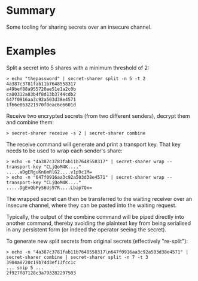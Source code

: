 # Summary
Some tooling for sharing secrets over an insecure channel.

# Examples
Split a secret into 5 shares with a minimum threshold of 2:
```shell
> echo "thepassword" | secret-sharer split -n 5 -t 2
4a387c3781fab11b7648558317
a49bef88a955720ae51e1a2c0b
ca80312a83b4f8d13b3744cdb2
647f0916aa3c92a503d38e4571
1f66e063221970f0eac6e6601d
```

Receive two encrypted secrets (from two different senders), decrypt them and combine them:
```shell
> secret-sharer receive -s 2 | secret-sharer combine
```

The receive command will generate and print a transport key. That key needs to be used to wrap each sender's share:
```shell
> echo -n "4a387c3781fab11b7648558317" | secret-sharer wrap --transport-key "CLjQoM4K...."
.....aDgERguKn6mRlG2....v1p9c1M=
> echo -n "647f0916aa3c92a503d38e4571" | secret-sharer wrap --transport-key "CLjQoM4K...."
.....DgEvQbPyS6Us97R....Lbap7Qx=
```

The wrapped secret can then be transferred to the waiting receiver over an insecure channel, where they can be pasted into
the waiting request. 

Typically, the output of the combine command will be piped directly into another command, thereby avoiding the plaintext 
key from being serialised in any persistent form (or indeed the operator seeing the secret).

To generate new split secrets from original secrets (effectively "re-split"):
```shell
> echo -n "4a387c3781fab11b7648558317\n647f0916aa3c92a503d38e4571" | secret-sharer combine | secret-sharer split -n 7 -t 3
3904a8720c19b74d3ef13fcc1c
... snip 5 ...
2f927f87128c3a793282297503
```